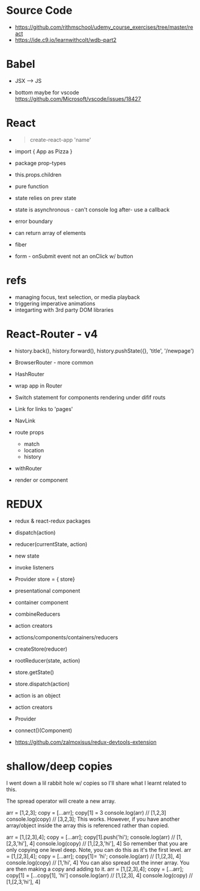 # Source Code
* https://github.com/rithmschool/udemy_course_exercises/tree/master/react
* https://ide.c9.io/learnwithcolt/wdb-part2

# Babel
* JSX --> JS

* bottom maybe for vscode https://github.com/Microsoft/vscode/issues/18427

# React
* > create-react-app 'name'
* import { App as Pizza }
* package prop-types <!-- dev testing -->
* this.props.children <!-- all child elements inside component mxstrbr.blog/2017/02/react-children-deepdive/-->

* pure function <!-- no side effects/does not modify inputs - can be repeated w/ same input/output  -->

 * state relies on prev state <!-- setState((prevstate, props) => counter: prevState.counter + 1) -->
 * state is asynchronous - can't console log after-  use a callback <!-- setState({ state }, callback) -->

<!-- react 16 -->
* error boundary
* can return array of elements <!-- don't need wrapper div -->
* fiber

* form - onSubmit event not an onClick w/ button

# refs <!-- uncommon -->
* managing focus, text selection, or media playback
* triggering imperative animations
* integarting with 3rd party DOM libraries



# React-Router - v4
* history.back(), history.forward(), history.pushState({}, 'title', '/newpage') <!-- doesn't make a GET request -->
* BrowserRouter - more common <!-- uses history object - requires serverside support --> 
* HashRouter <!-- doesn't use history object - changes # after url - doesn't require serverside support -->

* wrap app in Router
* Switch statement for components rendering under difif routs
* Link for links to 'pages'
* NavLink <!-- has active link -->

* route props
  - match <!-- how path matches current url -->
  - location <!-- where you are now -->
  - history <!-- similar to html5 history object -->
* withRouter <!-- using route props outside route componetn  -->
* render or component <!-- render to pass custom props  -->

# REDUX
* redux & react-redux packages
* dispatch(action)
* reducer(currentState, action)
* new state
* invoke listeners

* Provider store = { store} <!-- wrap top level component> -->
* presentational component <!-- primarily just visual -->
* container component <!-- stateful component (app data) -->
* combineReducers 
* action creators
* actions/components/containers/reducers <!-- folders -->

* createStore(reducer) <!-- reducer tells store how to make changes to data in store -->
* rootReducer(state<!-- = initialState -->, action) <!-- return state -->
* store.getState() <!-- get state -->
* store.dispatch(action) <!-- make changes to state -->
* action is an object <!-- must have a type property -->
* action creators <!-- function that returns an object - don't have to hardcode objects  -->

* Provider <!-- connect react to redux -->
* connect()(Component) <!-- connect component to redux -->

* https://github.com/zalmoxisus/redux-devtools-extension






 # shallow/deep copies 
 I went down a lil rabbit hole w/ copies so I'll share what I learnt related to this.

The spread operator will create a new array. 

arr = [1,2,3];
copy = [...arr];
copy[1] = 3
​console.log(arr) // [1,2,3]
console.log(copy) // [3,2,3]; 
This works. However, if you have another array/object inside the array this is referenced rather than copied.

arr = [1,[2,3],4];
copy = [...arr];
​copy[1].push('hi');
console.log(arr) // [1,[2,3,'hi'], 4]
console.log(copy) // [1,[2,3,'hi'], 4]
​So remember that you are only copying one level deep.
Note, you can do this as it's the first level. 
arr = [1,[2,3],4];
copy = [...arr];
​copy[1]= 'hi';
console.log(arr) // [1,[2,3], 4]
console.log(copy) // [1,'hi', 4]
You can also spread out the inner array. You are then making a copy and adding to it.
arr = [1,[2,3],4];
copy = [...arr];
​copy[1] = [...copy[1], 'hi']
console.log(arr) // [1,[2,3], 4]
console.log(copy) // [1,[2,3,'hi'], 4]
